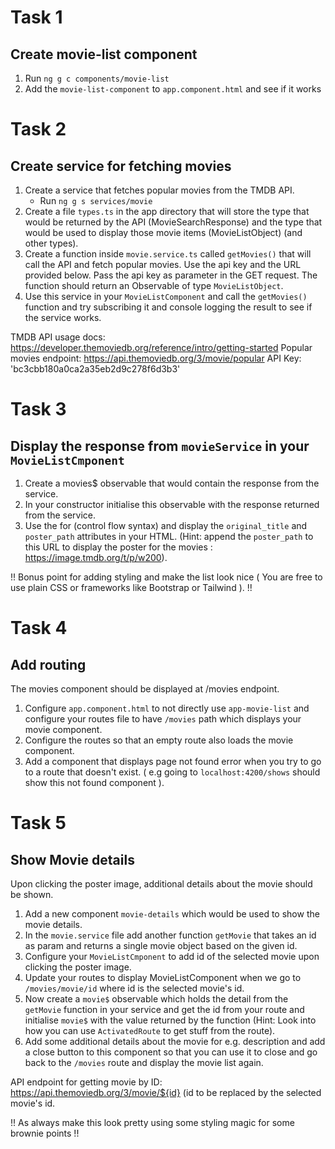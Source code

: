 # Task 1 

## Create movie-list component

1. Run `ng g c components/movie-list`
2. Add the `movie-list-component` to `app.component.html` and see if it works

# Task 2

## Create service for fetching movies

1. Create a service that fetches popular movies from the TMDB API. 
    - Run `ng g s services/movie`
2. Create a file `types.ts` in the app directory that will store the type that would be returned by the API (MovieSearchResponse) and the type that would be used to display those movie items (MovieListObject) (and other types). 
3. Create a function inside `movie.service.ts` called `getMovies()` that will call the API and fetch popular movies. Use the api key and the URL provided below. Pass the api key as parameter in the GET request. The function should return an Observable of type `MovieListObject`.
4. Use this service in your `MovieListComponent` and call the `getMovies()` function and try subscribing it and console logging the result to see if the service works.

TMDB API usage docs: https://developer.themoviedb.org/reference/intro/getting-started
Popular movies endpoint: https://api.themoviedb.org/3/movie/popular
API Key: 'bc3cbb180a0ca2a35eb2d9c278f6d3b3'

# Task 3

## Display the response from `movieService` in your `MovieListCmponent`

1. Create a movies$ observable that would contain the response from the service.
2. In your constructor initialise this observable with the response returned from the service.
3. Use the for (control flow syntax) and display the `original_title` and `poster_path` attributes in your HTML. (Hint: append the `poster_path` to this URL to display the poster for the movies : https://image.tmdb.org/t/p/w200).

!! Bonus point for adding styling and make the list look nice ( You are free to use plain CSS or frameworks like Bootstrap or Tailwind ). !!

# Task 4

## Add routing

The movies component should be displayed at /movies endpoint.

1. Configure `app.component.html` to not directly use `app-movie-list` and configure your routes file to have `/movies` path which displays your movie component.
2. Configure the routes so that an empty route also loads the movie component.
3. Add a component that displays page not found error when you try to go to a route that doesn't exist. ( e.g going to `localhost:4200/shows` should show this not found component ).

# Task 5

## Show Movie details

Upon clicking the poster image, additional details about the movie should be shown.

1. Add a new component `movie-details` which would be used to show the movie details. 
2. In the `movie.service` file add another function `getMovie` that takes an id as param and returns a single movie object based on the given id.
3. Configure your `MovieListCmponent` to add id of the selected movie upon clicking the poster image.
4. Update your routes to display MovieListComponent when we go to `/movies/movie/id` where id is the selected movie's id.
5. Now create a `movie$` observable which holds the detail from the `getMovie` function in your service and get the id from your route and initialise `movie$` with the value returned by the function (Hint: Look into how you can use `ActivatedRoute` to get stuff from the route). 
6. Add some additional details about the movie for e.g. description and add a close button to this component so that you can use it to close and go back to the `/movies` route and display the movie list again.

API endpoint for getting movie by ID: https://api.themoviedb.org/3/movie/${id} (id to be replaced by the selected movie's id.

!! As always make this look pretty using some styling magic for some brownie points !!

